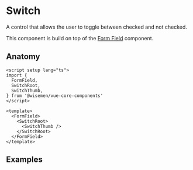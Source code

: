 # Switch

A control that allows the user to toggle between checked and not checked.

This component is build on top of the [Form Field](/packages/components-next/components/form-field/form-field.html) component.

<ComponentPreview name="switch/examples/main" />

## Anatomy

```vue
<script setup lang="ts">
import {
  FormField,
  SwitchRoot,
  SwitchThumb,
} from '@wisemen/vue-core-components'
</script>

<template>
  <FormField>
    <SwitchRoot>
      <SwitchThumb />
    </SwitchRoot>
  </FormField>
</template>
```

## Examples

<ComponentPreview name="switch/examples/disabled" />

<!-- @include: ./switch-meta.md -->